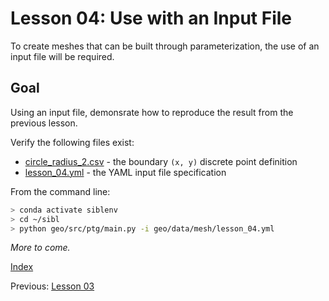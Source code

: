 # Lesson 04: Use with an Input File

To create meshes that can be built through parameterization, the use of an input file will be required.

## Goal

Using an input file, demonsrate how to reproduce the result from the previous lesson.

Verify the following files exist:

* [circle_radius_2.csv](../../data/boundary/circle_radius_2.csv) - the boundary `(x, y)` discrete point definition
* [lesson_04.yml](../../data/mesh/lesson_04.yml) - the YAML input file specification

From the command line:

```bash
> conda activate siblenv
> cd ~/sibl
> python geo/src/ptg/main.py -i geo/data/mesh/lesson_04.yml

```

*More to come.*

[Index](README.md)

Previous: [Lesson 03](lesson_03.md)
